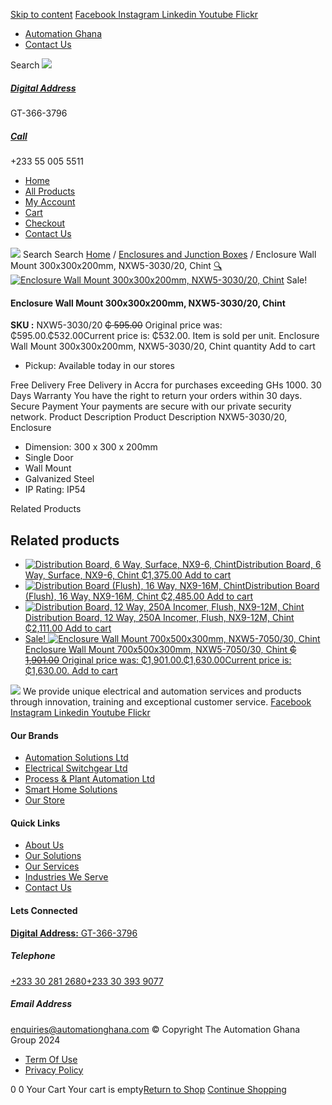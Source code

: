 [Skip to content](https://store.automationghana.com/product/enclosure-nxw5-3030-20-chint/#content)
[ Facebook ](https://www.facebook.com/automationgh/) [ Instagram ](https://www.instagram.com/automationgh/) [ Linkedin ](https://www.linkedin.com/company/the-automation-ghana-limited/) [ Youtube ](https://www.youtube.com/channel/UCurrRDUSm5oIW39VXjn1u0w) [ Flickr ](https://www.flickr.com/photos/181794037@N07/)
  * [ Automation Ghana ](https://automationghana.com)
  * [ Contact Us ](https://store.automationghana.com/contact/)


Search
[ ![](https://store.automationghana.com/wp-content/uploads/2024/04/Website-TAGG-Logo-BLUE.png) ](https://store.automationghana.com/)
[ ](https://maps.app.goo.gl/m4xeaagWCNbLk4jM6)
#####  [ Digital Address ](https://maps.app.goo.gl/m4xeaagWCNbLk4jM6)
GT-366-3796 
[ ](tel:+233550055511)
#####  [ Call ](tel:+233550055511)
+233 55 005 5511 
  * [Home](https://store.automationghana.com/)
  * [All Products](https://store.automationghana.com/shop/)
  * [My Account](https://store.automationghana.com/my-account/)
  * [Cart](https://store.automationghana.com/cart/)
  * [Checkout](https://store.automationghana.com/checkout/)
  * [Contact Us](https://store.automationghana.com/contact/)


[![](https://store.automationghana.com/wp-content/uploads/2024/04/AutomationGhana_logo_white.png)](https://store.automationghana.com)
Search
Search
[Home](https://store.automationghana.com) / [Enclosures and Junction Boxes](https://store.automationghana.com/product-category/enclosures-and-junction-boxes/) / Enclosure Wall Mount 300x300x200mm, NXW5-3030/20, Chint
[🔍](https://store.automationghana.com/product/enclosure-nxw5-3030-20-chint/)
[![Enclosure Wall Mount 300x300x200mm, NXW5-3030/20, Chint](https://store.automationghana.com/wp-content/uploads/2020/04/NXW5-ENCLOSURES.png)](https://store.automationghana.com/wp-content/uploads/2020/04/NXW5-ENCLOSURES.png)
Sale!
####  Enclosure Wall Mount 300x300x200mm, NXW5-3030/20, Chint 
**SKU :** NXW5-3030/20 
~~₵ 595.00~~ Original price was: ₵595.00.₵532.00Current price is: ₵532.00.
Item is sold per unit.
Enclosure Wall Mount 300x300x200mm, NXW5-3030/20, Chint quantity
Add to cart
  * Pickup: Available today in our stores


Free Delivery 
Free Delivery in Accra for purchases exceeding GHs 1000. 
30 Days Warranty 
You have the right to return your orders within 30 days. 
Secure Payment 
Your payments are secure with our private security network. 
Product Description
Product Description
NXW5-3030/20, Enclosure 
  * Dimension: 300 x 300 x 200mm
  * Single Door
  * Wall Mount
  * Galvanized Steel
  * IP Rating: IP54


Related Products 
## Related products
  * [![Distribution Board, 6 Way, Surface, NX9-6, Chint](https://store.automationghana.com/wp-content/uploads/2020/04/NX9-8-Flush-Chint-300x300.jpg)Distribution Board, 6 Way, Surface, NX9-6, Chint ₵1,375.00 ](https://store.automationghana.com/product/dist-board-nx9-6-surface-chint/)
[Add to cart](https://store.automationghana.com/product/enclosure-nxw5-3030-20-chint/?add-to-cart=1707)
  * [![Distribution Board \(Flush\), 16 Way, NX9-16M, Chint](https://store.automationghana.com/wp-content/uploads/2020/04/NX9-8-Surface-Chint.jpg)Distribution Board (Flush), 16 Way, NX9-16M, Chint ₵2,485.00 ](https://store.automationghana.com/product/dist-board-nx9-16m-flush-chint/)
[Add to cart](https://store.automationghana.com/product/enclosure-nxw5-3030-20-chint/?add-to-cart=1701)
  * [![Distribution Board, 12 Way, 250A Incomer, Flush, NX9-12M, Chint](https://store.automationghana.com/wp-content/uploads/2020/04/NX9-8-Surface-Chint.jpg)Distribution Board, 12 Way, 250A Incomer, Flush, NX9-12M, Chint ₵2,111.00 ](https://store.automationghana.com/product/dist-board-nx9-12m-flush-nm8-250-chint/)
[Add to cart](https://store.automationghana.com/product/enclosure-nxw5-3030-20-chint/?add-to-cart=1700)
  * [ Sale! ![Enclosure Wall Mount 700x500x300mm, NXW5-7050/30, Chint](https://store.automationghana.com/wp-content/uploads/2020/04/NXW5-ENCLOSURES-300x300.png)Enclosure Wall Mount 700x500x300mm, NXW5-7050/30, Chint ~~₵ 1,901.00~~ Original price was: ₵1,901.00.₵1,630.00Current price is: ₵1,630.00. ](https://store.automationghana.com/product/enclosure-nxw5-7050-30-chint/)
[Add to cart](https://store.automationghana.com/product/enclosure-nxw5-3030-20-chint/?add-to-cart=1567)


![](https://store.automationghana.com/wp-content/uploads/2024/04/AutomationGhana_logo_white.png)
We provide unique electrical and automation services and products through innovation, training and exceptional customer service.
[ Facebook ](https://www.facebook.com/automationgh/) [ Instagram ](https://www.instagram.com/automationgh/) [ Linkedin ](https://www.linkedin.com/company/the-automation-ghana-limited/) [ Youtube ](https://www.youtube.com/channel/UCurrRDUSm5oIW39VXjn1u0w) [ Flickr ](https://www.flickr.com/photos/181794037@N07/)
#### Our Brands
  * [ Automation Solutions Ltd ](https://store.automationghana.com/product/enclosure-nxw5-3030-20-chint/)
  * [ Electrical Switchgear Ltd ](https://store.automationghana.com/product/enclosure-nxw5-3030-20-chint/)
  * [ Process & Plant Automation Ltd ](https://store.automationghana.com/product/enclosure-nxw5-3030-20-chint/)
  * [ Smart Home Solutions ](https://store.automationghana.com/product/enclosure-nxw5-3030-20-chint/)
  * [ Our Store ](https://store.automationghana.com/product/enclosure-nxw5-3030-20-chint/)


#### Quick Links
  * [ About Us ](https://store.automationghana.com/product/enclosure-nxw5-3030-20-chint/)
  * [ Our Solutions ](https://store.automationghana.com/product/enclosure-nxw5-3030-20-chint/)
  * [ Our Services ](https://store.automationghana.com/product/enclosure-nxw5-3030-20-chint/)
  * [ Industries We Serve ](https://store.automationghana.com/product/enclosure-nxw5-3030-20-chint/)
  * [ Contact Us ](https://store.automationghana.com/product/enclosure-nxw5-3030-20-chint/)


#### Lets Connected
[**Digital Address:** GT-366-3796](https://maps.app.goo.gl/m4xeaagWCNbLk4jM6)
#####  Telephone 
[ +233 30 281 2680](tel:+233302812680)[+233 30 393 9077](https://store.automationghana.com/product/enclosure-nxw5-3030-20-chint/+233303939077)
#####  Email Address 
enquiries@automationghana.com 
© Copyright The Automation Ghana Group 2024
  * [ Term Of Use ](https://store.automationghana.com/product/enclosure-nxw5-3030-20-chint/)
  * [ Privacy Policy ](https://store.automationghana.com/product/enclosure-nxw5-3030-20-chint/)


0
0
Your Cart
Your cart is empty[Return to Shop](https://store.automationghana.com/shop/)
[Continue Shopping](https://store.automationghana.com/product/enclosure-nxw5-3030-20-chint/)
